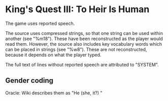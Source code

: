 # King's Quest III: To Heir Is Human

The game uses reported speech. 

The source uses compressed strings, so that one string can be used within another (see "%m18"). These have been reconstructed as the player would read them. However, the source also includes key vocabulary words which can be placed in strings (see "%w8"). These are not reconstructed, because it depends on what the player typed.

The full text of lines without reported speech are attributed to "SYSTEM".

## Gender coding

Oracle: Wiki describes them as "He (she, it?) "